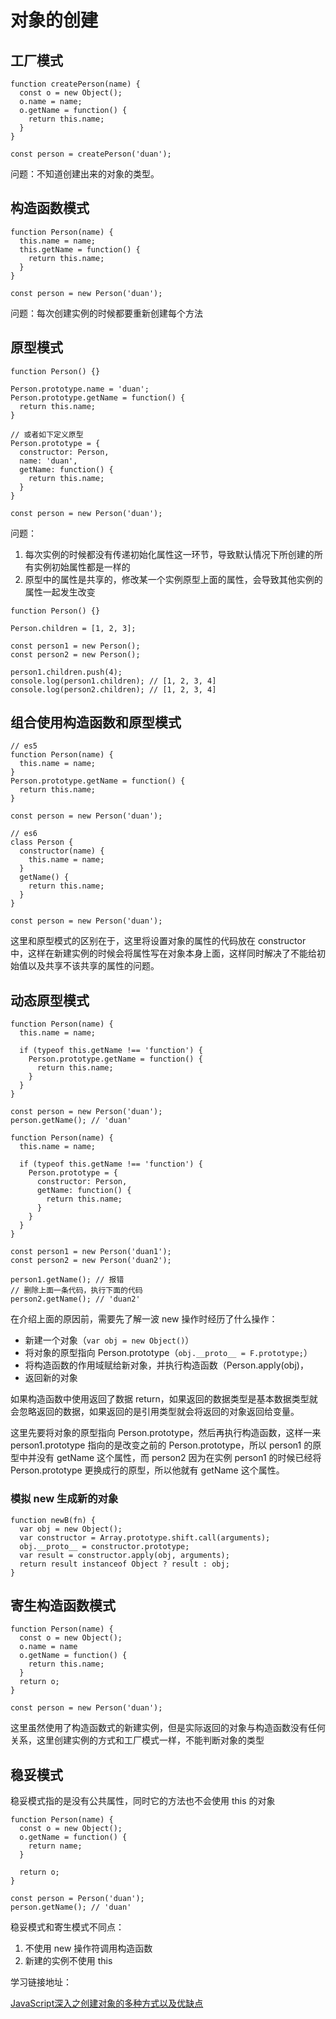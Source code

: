 # 对象的创建

## 工厂模式

```
function createPerson(name) {
  const o = new Object();
  o.name = name;
  o.getName = function() {
    return this.name;
  }
}

const person = createPerson('duan');
```

问题：不知道创建出来的对象的类型。

## 构造函数模式

```
function Person(name) {
  this.name = name;
  this.getName = function() {
    return this.name;
  }
}

const person = new Person('duan');
```

问题：每次创建实例的时候都要重新创建每个方法

## 原型模式

```
function Person() {}

Person.prototype.name = 'duan';
Person.prototype.getName = function() {
  return this.name;
}

// 或者如下定义原型
Person.prototype = {
  constructor: Person,
  name: 'duan',
  getName: function() {
    return this.name;
  }
}

const person = new Person('duan');
```

问题：

1. 每次实例的时候都没有传递初始化属性这一环节，导致默认情况下所创建的所有实例初始属性都是一样的
2. 原型中的属性是共享的，修改某一个实例原型上面的属性，会导致其他实例的属性一起发生改变

```
function Person() {}

Person.children = [1, 2, 3];

const person1 = new Person();
const person2 = new Person();

person1.children.push(4);
console.log(person1.children); // [1, 2, 3, 4]
console.log(person2.children); // [1, 2, 3, 4]
```

## 组合使用构造函数和原型模式

```
// es5
function Person(name) {
  this.name = name;
}
Person.prototype.getName = function() {
  return this.name;
}

const person = new Person('duan');

// es6
class Person {
  constructor(name) {
    this.name = name;
  }
  getName() {
    return this.name;
  }
}

const person = new Person('duan');
```

这里和原型模式的区别在于，这里将设置对象的属性的代码放在 constructor 中，这样在新建实例的时候会将属性写在对象本身上面，这样同时解决了不能给初始值以及共享不该共享的属性的问题。

## 动态原型模式

```
function Person(name) {
  this.name = name;
  
  if (typeof this.getName !== 'function') {
    Person.prototype.getName = function() {
      return this.name;
    }
  }
}

const person = new Person('duan');
person.getName(); // 'duan'
```

```
function Person(name) {
  this.name = name;
  
  if (typeof this.getName !== 'function') {
    Person.prototype = {
      constructor: Person,
      getName: function() {
        return this.name;
      }
    }
  }
}

const person1 = new Person('duan1');
const person2 = new Person('duan2');

person1.getName(); // 报错
// 删除上面一条代码，执行下面的代码
person2.getName(); // 'duan2'
```

在介绍上面的原因前，需要先了解一波 new 操作时经历了什么操作：

- 新建一个对象（`var obj = new Object()`）
- 将对象的原型指向 Person.prototype（`obj.__proto__ = F.prototype;`）
- 将构造函数的作用域赋给新对象，并执行构造函数（Person.apply(obj)，
- 返回新的对象

如果构造函数中使用返回了数据 return，如果返回的数据类型是基本数据类型就会忽略返回的数据，如果返回的是引用类型就会将返回的对象返回给变量。

这里先要将对象的原型指向 Person.prototype，然后再执行构造函数，这样一来 person1.prototype 指向的是改变之前的 Person.prototype，所以 person1 的原型中并没有 getName 这个属性，而 person2 因为在实例 person1 的时候已经将 Person.prototype 更换成行的原型，所以他就有 getName 这个属性。

### 模拟 new 生成新的对象

```
function newB(fn) {
  var obj = new Object();
  var constructor = Array.prototype.shift.call(arguments);
  obj.__proto__ = constructor.prototype;
  var result = constructor.apply(obj, arguments);
  return result instanceof Object ? result : obj;
}
```

## 寄生构造函数模式

```
function Person(name) {
  const o = new Object();
  o.name = name
  o.getName = function() {
    return this.name;
  }
  return o;
}

const person = new Person('duan');
```

这里虽然使用了构造函数式的新建实例，但是实际返回的对象与构造函数没有任何关系，这里创建实例的方式和工厂模式一样，不能判断对象的类型

## 稳妥模式

稳妥模式指的是没有公共属性，同时它的方法也不会使用 this 的对象

```
function Person(name) {
  const o = new Object();
  o.getName = function() {
    return name;
  }
  
  return o;
}

const person = Person('duan');
person.getName(); // 'duan'
```

稳妥模式和寄生模式不同点：

1. 不使用 new 操作符调用构造函数
2. 新建的实例不使用 this

学习链接地址：

[JavaScript深入之创建对象的多种方式以及优缺点](https://github.com/mqyqingfeng/Blog/issues/15)
